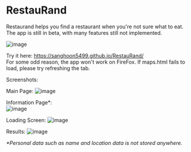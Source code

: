 # RestauRand  

Restaurand helps you find a restaurant when you're not sure what to eat.  
The app is still in beta, with many features still not implemented.   
  

![image](https://user-images.githubusercontent.com/17420160/127677092-a1b27f29-26ec-45f7-9f70-b597f82b7e37.png)  
  


Try it here: https://sanghoon5499.github.io/RestauRand/  
For some odd reason, the app won't work on FireFox.
If maps.html fails to load, please try refreshing the tab.


Screenshots:  

Main Page:
![image](https://user-images.githubusercontent.com/17420160/127677198-71f54d3d-bbd1-43f0-924a-c476fd01b0a8.png)   

Information Page*:  
![image](https://user-images.githubusercontent.com/17420160/127677233-3c939579-dd1a-4e3d-8b0e-6d2a6a508439.png)  

Loading Screen:
![image](https://user-images.githubusercontent.com/17420160/127676110-f0483fec-c5f2-4521-92d1-ef7c32ac8cbb.png)  

Results:
![image](https://user-images.githubusercontent.com/17420160/127676205-3848ca66-2d99-4725-b259-4accb256c665.png)  




_*Personal data such as name and location data is not stored anywhere._
